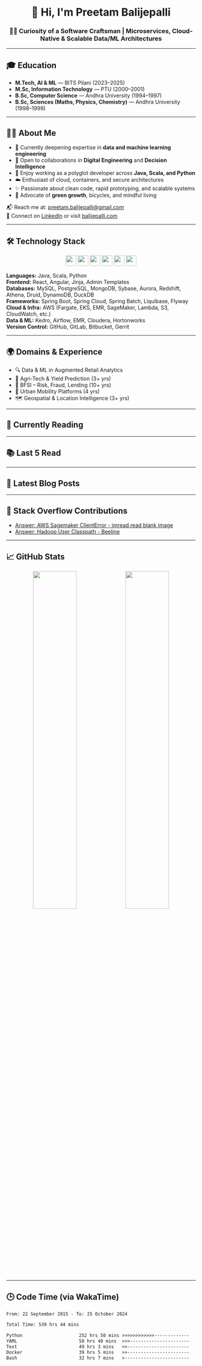 <h1 align="center">👋 Hi, I'm Preetam Balijepalli</h1>
<h3 align="center">👨‍💻 Curiosity of a Software Craftsman | Microservices, Cloud-Native & Scalable Data/ML Architectures</h3>

---

## 🎓 Education

- **M.Tech, AI & ML** — BITS Pilani (2023–2025)  
- **M.Sc, Information Technology** — PTU (2000–2001)  
- **B.Sc, Computer Science** — Andhra University (1994–1997)  
- **B.Sc, Sciences (Maths, Physics, Chemistry)** — Andhra University (1998–1999)

---

## 🧑‍💻 About Me

- 🌱 Currently deepening expertise in **data and machine learning engineering**
- 👯 Open to collaborations in **Digital Engineering** and **Decision Intelligence**
- 🧠 Enjoy working as a polyglot developer across **Java, Scala, and Python**
- ☁️ Enthusiast of cloud, containers, and secure architectures
- ✨ Passionate about clean code, rapid prototyping, and scalable systems
- 🌿 Advocate of **green growth**, bicycles, and mindful living

📬 Reach me at: [preetam.balijepalli@gmail.com](mailto:preetam.balijepalli@gmail.com)  
🔗 Connect on [LinkedIn](https://www.linkedin.com/in/preetambalijepalli) or visit [balijepalli.com](https://www.balijepalli.com)

---

## 🛠️ Technology Stack

<p align="center">
  <img src="https://cdn.jsdelivr.net/gh/devicons/devicon/icons/amazonwebservices/amazonwebservices-original-wordmark.svg" width="28"/>
  <img src="https://cdn.jsdelivr.net/gh/devicons/devicon/icons/docker/docker-original-wordmark.svg" width="28"/>
  <img src="https://cdn.jsdelivr.net/gh/devicons/devicon/icons/java/java-original-wordmark.svg" width="28"/>
  <img src="https://cdn.jsdelivr.net/gh/devicons/devicon/icons/scala/scala-original-wordmark.svg" width="28"/>
  <img src="https://cdn.jsdelivr.net/gh/devicons/devicon/icons/python/python-original-wordmark.svg" width="28"/>
  <img src="https://cdn.jsdelivr.net/gh/devicons/devicon/icons/linux/linux-original.svg" width="28"/>
</p>

**Languages:** Java, Scala, Python  
**Frontend:** React, Angular, Jinja, Admin Templates  
**Databases:** MySQL, PostgreSQL, MongoDB, Sybase, Aurora, Redshift, Athena, Druid, DynamoDB, DuckDB  
**Frameworks:** Spring Boot, Spring Cloud, Spring Batch, Liquibase, Flyway  
**Cloud & Infra:** AWS (Fargate, EKS, EMR, SageMaker, Lambda, S3, CloudWatch, etc.)  
**Data & ML:** Kedro, Airflow, EMR, Cloudera, Hortonworks  
**Version Control:** GitHub, GitLab, Bitbucket, Gerrit  

---

## 🌍 Domains & Experience

- 🔍 Data & ML in Augmented Retail Analytics  
- 🌾 Agri-Tech & Yield Prediction (3+ yrs)  
- 🏦 BFSI – Risk, Fraud, Lending (10+ yrs)  
- 🚦 Urban Mobility Platforms (4 yrs)  
- 🗺️ Geospatial & Location Intelligence (3+ yrs)

---

## 📕 Currently Reading

<!-- GOODREADS-LIST:START -->
<!-- Your Goodreads list will update here automatically -->
<!-- GOODREADS-LIST:END -->

---

## 📚 Last 5 Read

<!-- GOODREADS-READ-LIST:START -->
<!-- Last 5 books you've read -->
<!-- GOODREADS-READ-LIST:END -->

---

## 📝 Latest Blog Posts

<!-- BLOG-POST-LIST:START -->
<!-- Blog list will appear here -->
<!-- BLOG-POST-LIST:END -->

---

## 💬 Stack Overflow Contributions

<!-- STACKOVERFLOW:START -->
- [Answer: AWS Sagemaker ClientError - imread read blank image](https://stackoverflow.com/questions/58992679/aws-sagemaker-clienterror-imread-read-blank-none-image-for-file-opt-ml-inpu/63672364#63672364)
- [Answer: Hadoop User Classpath - Beeline](https://stackoverflow.com/questions/47351067/hadoop-user-classpath-beeline/47384654#47384654)
<!-- STACKOVERFLOW:END -->

---

## 📈 GitHub Stats

<p align="center">
  <img width="48%" src="https://github-readme-stats.vercel.app/api?username=balijepalli&show_icons=true&theme=radical" />
  <img width="48%" src="https://github-readme-streak-stats.herokuapp.com/?user=balijepalli&theme=radical" />
</p>

---

## 🕒 Code Time (via WakaTime)

<!--START_SECTION:waka-->
```txt
From: 22 September 2015 - To: 25 October 2024

Total Time: 539 hrs 44 mins

Python                     252 hrs 50 mins >>>>>>>>>>>>-------------   46.85 %
YAML                       58 hrs 40 mins  >>>----------------------   10.87 %
Text                       49 hrs 3 mins   >>-----------------------   09.09 %
Docker                     39 hrs 5 mins   >>-----------------------   07.24 %
Bash                       32 hrs 7 mins   >------------------------   05.95 %
